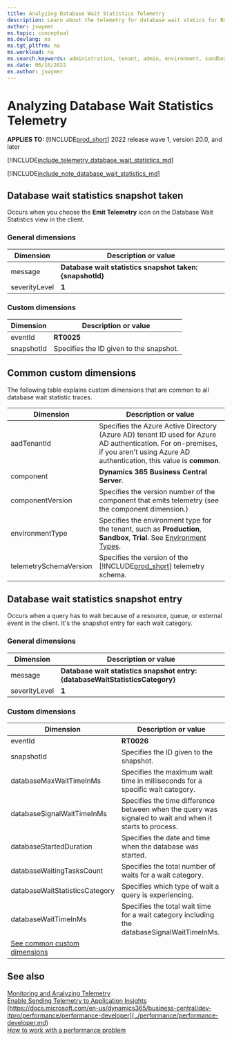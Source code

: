 ```yaml
---
title: Analyzing Database Wait Statistics Telemetry
description: Learn about the telemetry for database wait statics for Business Central in Azure Application Insights.  
author: jswymer
ms.topic: conceptual
ms.devlang: na
ms.tgt_pltfrm: na
ms.workload: na
ms.search.keywords: administration, tenant, admin, environment, sandbox, telemetry
ms.date: 06/16/2022
ms.author: jswymer
---
```


# Analyzing Database Wait Statistics Telemetry

**APPLIES TO:** [!INCLUDE[prod_short](../includes/prod_short.md)] 2022 release wave 1, version 20.0, and later

[!INCLUDE[include_telemetry_database_wait_statistics_md](../includes/include-telemetry-database-wait-statistics.md)]

[!INCLUDE[include_note_database_wait_statistics_md](../includes/include-note-database-wait-statistics.md)]

## <a name="waitstatstaken"></a>Database wait statistics snapshot taken

Occurs when you choose the **Emit Telemetry** icon on the Database Wait Statistics view in the client.

### General dimensions

|Dimension|Description or value|
|---------|-----|
|message|**Database wait statistics snapshot taken: {snapshotId}**|
|severityLevel|**1**|

### Custom dimensions

|Dimension|Description or value|
|---------|-----|
|eventId|**RT0025**|
|snapshotId|Specifies the ID given to the snapshot.|

## <a name="other"></a>**Common custom dimensions**

The following table explains custom dimensions that are common to all database wait statistic traces.

|Dimension|Description or value|
|---------|-----|
|aadTenantId|Specifies the Azure Active Directory (Azure AD) tenant ID used for Azure AD authentication. For on-premises, if you aren't using Azure AD authentication, this value is **common**. |
|component|**Dynamics 365 Business Central Server**.|
|componentVersion|Specifies the version number of the component that emits telemetry (see the component dimension.)|
|environmentType|Specifies the environment type for the tenant, such as **Production**, **Sandbox**, **Trial**. See [Environment Types](tenant-admin-center-environments.md#types-of-environments).|
|telemetrySchemaVersion|Specifies the version of the [!INCLUDE[prod_short](../developer/includes/prod_short.md)] telemetry schema.|

<!--
{"aadTenantId":"common","component":"Dynamics 365 Business Central Server","environmentType":"Production","telemetrySchemaVersion":"0.2","eventId":"RT0025","componentVersion":"21.0.42152.0","snapshotId":"7df7dd29-c450-41f7-b6ac-29db870ba513"}
-->

## <a name="waitstatsentry"></a>Database wait statistics snapshot entry

Occurs when a query has to wait because of a resource, queue, or external event in the client. It's the snapshot entry for each wait category.

### General dimensions

|Dimension|Description or value|
|---------|-----|
|message|**Database wait statistics snapshot entry: {databaseWaitStatisticsCategory}**|
|severityLevel|**1**|

### Custom dimensions

|Dimension|Description or value|
|---------|-----|
|eventId|**RT0026**|
|snapshotId|Specifies the ID given to the snapshot.|
|databaseMaxWaitTimeInMs|Specifies the maximum wait time in milliseconds for a specific wait category.|
|databaseSignalWaitTimeInMs|Specifies the time difference between when the query was signaled to wait and when it starts to process. |
|databaseStartedDuration|Specifies the date and time when the database was started. |
|databaseWaitingTasksCount|Specifies the total number of waits for a wait category.|
|databaseWaitStatisticsCategory|Specifies which type of wait a query is experiencing.|
|databaseWaitTimeInMs|Specifies the total wait time for a wait category including the databaseSignalWaitTimeInMs.|
|[See common custom dimensions](#other)||

<!--
{"aadTenantId":"common","component":"Dynamics 365 Business Central Server","environmentType":"Production","telemetrySchemaVersion":"0.2","eventId":"RT0026","componentVersion":"21.0.42152.0","snapshotId":"7df7dd29-c450-41f7-b6ac-29db870ba513","databaseMaxWaitTimeInMs":"64","databaseWaitTimeInMs":"310","databaseSignalWaitTimeInMs":"290","databaseWaitStatisticsCategory":"Memory","databaseStartedDuration":"19934878","databaseWaitingTasksCount":"602"}

-->

## See also

[Monitoring and Analyzing Telemetry](telemetry-overview.md)  
[Enable Sending Telemetry to Application Insights](telemetry-enable-application-insights.md)  
[https://docs.microsoft.com/en-us/dynamics365/business-central/dev-itpro/performance/performance-developer](../performance/performance-developer.md)  
[How to work with a performance problem](../performance/performance-work-perf-problem.md)  
